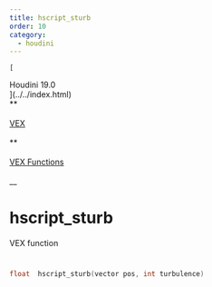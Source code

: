 ```yaml
---
title: hscript_sturb
order: 10
category:
  - houdini
---
```

    
    [  
Houdini 19.0  
](../../index.html)  
**  
[  
VEX  
](../index.html)  
**  
[  
VEX Functions  
](index.html)  
\_\_

# hscript_sturb

VEX function

#

```c
float  hscript_sturb(vector pos, int turbulence)
```

